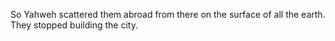 So Yahweh scattered them abroad from there on the surface of all the earth. They stopped building the city.